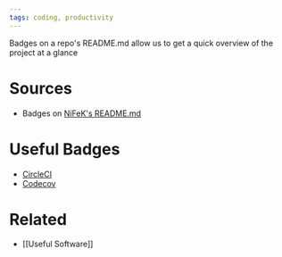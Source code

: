 ```yaml
---
tags: coding, productivity
---
```


Badges on a repo's README.md allow us to get a quick overview of the project at a glance

# Sources
- Badges on [NiFeK's README.md](https://github.com/migueltorrescosta/nifek#readme)

# Useful Badges
- [CircleCI](https://circleci.com/docs/status-badges/)
- [Codecov](https://stackoverflow.com/a/61154285)

# Related
- [[Useful Software]]